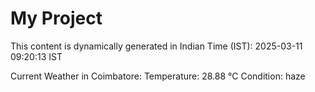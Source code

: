 # My Project

This content is dynamically generated in Indian Time (IST): 2025-03-11 09:20:13 IST


Current Weather in Coimbatore:
Temperature: 28.88 °C
Condition: haze
